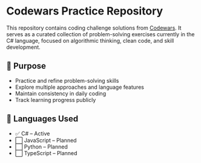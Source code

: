 # Codewars Practice Repository

This repository contains coding challenge solutions from [Codewars](https://www.codewars.com/). It serves as a curated collection of problem-solving exercises currently in the C# language, focused on algorithmic thinking, clean code, and skill development.

## 🎯 Purpose

- Practice and refine problem-solving skills  
- Explore multiple approaches and language features  
- Maintain consistency in daily coding  
- Track learning progress publicly  

## 🧠 Languages Used

- ✅ C# – Active
- ⬜ JavaScript – Planned 
- ⬜ Python – Planned  
- ⬜ TypeScript – Planned  
